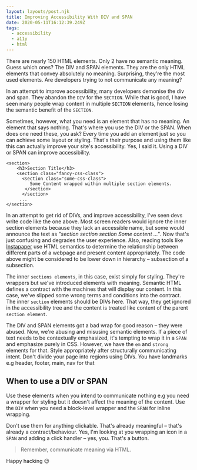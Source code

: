 ```yaml
---
layout: layouts/post.njk
title: Improving Accessibility With DIV and SPAN
date: 2020-05-11T16:12:39.249Z
tags:
  - accessibility
  - a11y
  - html
---
```

There are nearly 150 HTML elements. Only 2 have no semantic meaning. Guess which ones? The DIV and SPAN elements. They are the only HTML elements that convey absolutely no meaning. Surprising, they're the most used elements. Are developers trying to not communicate any meaning?

In an attempt to improve accessibility, many developers demonise the div and span. They abandon the `DIV` for the `SECTION`. While that is good, I have seen many people wrap content in multiple `SECTION` elements, hence losing the semantic benefit of the `SECTION`.

Sometimes, however, what you need is an element that has no meaning. An element that says nothing. That's where you use the DIV or the SPAN. When does one need these, you ask? Every time you add an element just so you can achieve some layout or styling. That's their purpose and using them like this can actually improve your site's accessibility. Yes, I said it. Using a DIV or SPAN can improve accessibility. 

```
<section>
    <h3>Section Title</h3>
    <section class="fancy-css-class">
      <section class="some-css-class">
         Some Content wrapped within multiple section elements.
       </section>
      </section>
     ...
</section>
```

In an attempt to get rid of DIVs, and improve accessibility, I've seen devs write code like the one above. Most screen readers would ignore the inner section elements because they lack an accessible name, but some would announce the text as *"section section section Some content ..."*. Now that's just confusing and degrades the user experience. Also, reading tools like [Instapaper](https://www.instapaper.com) use HTML semantics to determine the relationship between different parts of a webpage and present content appropriately. The code above might be considered to be lower down in hierarchy – subsection of a subsection.

The  inner `sections elements`, in this case, exist simply for styling. They're wrappers but we've introduced elements with meaning. Semantic HTML defines a contract with the machines that will display our content. In this case, we've slipped some wrong terms and conditions into the contract. The inner `section` elements should be DIVs here. That way, they get ignored in the accessibility tree and the content is treated like content of the parent `section element`. 

The DIV and SPAN elements got a bad wrap for good reason – they were abused. Now, we're abusing and misusing semantic elements. If a piece of text needs to be contextually emphasized, it's tempting to wrap it in a `SPAN` and emphasize purely in CSS. However, we have the `em` and `strong` elements for that. Style appropriately after structurally communicating intent. Don't divide your page into regions using DIVs. You have landmarks e.g header, footer, main, nav for that

## When to use a DIV or SPAN

Use these elements when you intend to communicate nothing e.g you need a wrapper for styling but it doesn't affect the meaning of the content. Use the `DIV` when you need a block-level wrapper and the `SPAN` for inline wrapping.

Don't use them for anything clickable. That's already meaningful – that's already a contract/behaviour. Yes, I'm looking at you wrapping an icon in a `SPAN` and adding a click handler – yes, you. That's a button.

> Remember, communicate meaning via HTML.

Happy hacking 😉